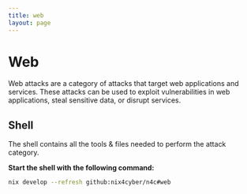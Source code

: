 ```yaml
---
title: web
layout: page
---
```


# Web

Web attacks are a category of attacks that target web applications and services. These attacks can be used to exploit vulnerabilities in web applications, steal sensitive data, or disrupt services.

## Shell

The shell contains all the tools & files needed to perform the attack category.

**Start the shell with the following command:**

```bash
nix develop --refresh github:nix4cyber/n4c#web
```
